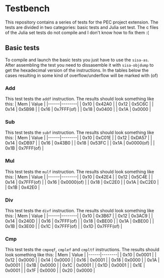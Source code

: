 # Testbench
This repository contains a series of tests for the PEC project extension. The tests are divided
in two categories: basic tests and Julia set test.
The c files of the Julia set tests do not compile and I don't know how to fix them :(

## Basic tests
To compile and launch the basic tests you just have to use the `sisa-as`. After assembling the test you need to
dissasemble it with `sisa-objdump` to get the hexadecimal version of the instructions.
In the tables below the cases resulting in some kind of overflow/underflow will be marked with (of)
### Add
This test tests the `addf` instruction. The results should look something like this:
| Mem  | Value  |
|------|--------|
| 0x10 | 0x42A0 |
| 0x12 | 0x5C6C |
| 0x14 | 0x5B98 |
| 0x16 | 0x7FFF(of) |
| 0x18 | 0x0400 |
| 0x1A | 0x0000 |

### Sub
This test tests the `subf` instruction. The results should look something like this:
| Mem  | Value  |
|------|--------|
| 0x10 | 0xC01E |
| 0x12 | 0xDA57 |
| 0x14 | 0xDB97 |
| 0x16 | 0x43B0 |
| 0x18 | 0x53FC |
| 0x1A | 0x0000(of) |
| 0x1B | 0x7FFF(of) |


### Mul
This test tests the `mulf` instruction. The results should look something like this:
| Mem  | Value  |
|------|--------|
| 0x10 | 0x42E4 |
| 0x12 | 0x5C4E |
| 0x14 | 0x7FFF(of) |
| 0x16 | 0x0000(of) |
| 0x18 | 0xC2E0 |
| 0x1A | 0xC2E0 |
| 0x1B | 0x42E0 |

### Div
This test tests the `divf` instruction. The results should look something like this:
| Mem  | Value  |
|------|--------|
| 0x10 | 0x3B67 |
| 0x12 | 0x3AC9 |
| 0x14 | 0x240D |
| 0x16 | 0x7FFF(of) |
| 0x18 | 0xBE00 |
| 0x1A | 0xBE00 |
| 0x1B | 0x3E00 |
| 0x1C | 0x7FFF(of) |
| 0x1D | 0x7FFF(of) |

### Cmp
This test tests the `cmpeqf`, `cmplef` and `cmpltf` instructions. The results should look something like this:
| Mem  | Value  |
|------|--------|
| 0x10 | 0x0001 |
| 0x12 | 0x0000 |
| 0x14 | 0x0000 |
| 0x16 | 0x0001 |
| 0x18 | 0x0000 |
| 0x1A | 0x0001 |
| 0x1B | 0x0000 |
| 0x1C | 0x0001 |
| 0x1D | 0x0001 |
| 0x1E | 0x0001 |
| 0x1F | 0x0000 |
| 0x20 | 0x0000 |

